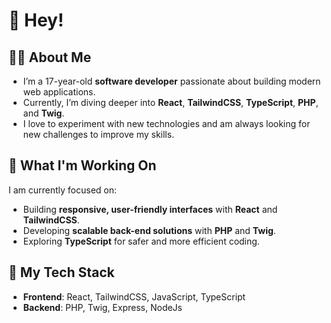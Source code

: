 # 👋 Hey!

## 🧑‍💻 About Me
- I’m a 17-year-old **software developer** passionate about building modern web applications.
- Currently, I’m diving deeper into **React**, **TailwindCSS**, **TypeScript**, **PHP**, and **Twig**.
- I love to experiment with new technologies and am always looking for new challenges to improve my skills.

## 🚀 What I'm Working On
I am currently focused on:
- Building **responsive, user-friendly interfaces** with **React** and **TailwindCSS**.
- Developing **scalable back-end solutions** with **PHP** and **Twig**.
- Exploring **TypeScript** for safer and more efficient coding.

## 🌱 My Tech Stack
- **Frontend**: React, TailwindCSS, JavaScript, TypeScript
- **Backend**: PHP, Twig, Express, NodeJs
